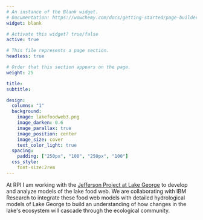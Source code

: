 ```yaml
---
# An instance of the Blank widget.
# Documentation: https://wowchemy.com/docs/getting-started/page-builder/
widget: blank

# Activate this widget? true/false
active: true

# This file represents a page section.
headless: true

# Order that this section appears on the page.
weight: 25

title: 
subtitle:

design:
  columns: "1"
  background:
    image: lakefoodweb3.png
    image_darken: 0.6
    image_parallax: true
    image_position: center
    image_size: cover
    text_color_light: true
  spacing:
    padding: ["250px", "100", "250px", "100"]
  css_style: 
    font-size:2rem
---
```


At RPI I am working with the [Jefferson Project at Lake George](https://jeffersonproject.rpi.edu/) to develop and analyze models of the lake food web. We are collaborating with IBM Research to integrate these food web models with detailed hydrological models of Lake George to build an understanding of how changes in the lake's ecosystem will cascade through the ecological community.


